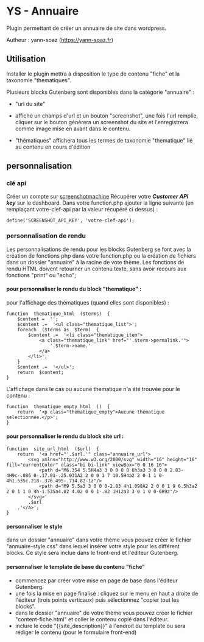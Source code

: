 # YS - Annuaire

  

Plugin permettant de créer un annuaire de site dans wordpress.

Autheur : yann-soaz (https://yann-soaz.fr)

  

## Utilisation

Installer le plugin mettra à disposition le type de contenu "fiche" et la taxonomie "thematiques".

Plusieurs blocks Gutenberg sont disponibles dans la catégorie "annuaire" :

- "url du site"

- affiche un champs d'url et un bouton "screenshot", une fois l'url remplie, cliquer sur le bouton génèrera un screenshot du site et l'enregistrera comme image mise en avant dans le contenu.

- "thématiques" affichera tous les termes de taxonomie "thematique" lié au contenu en cours d'édition

  

## personnalisation

### clé api
Créer un compte sur [screenshotmachine](https://www.screenshotmachine.com/)
Récupérer votre ***Customer API key*** sur le dashboard.
Dans votre function.php ajouter la ligne suivante (en remplaçant votre-clef-api par la valeur récupéré ci dessus) :

    define('SCREENSHOT_API_KEY', 'votre-clef-api');

### personnalisation de rendu 

Les personnalisations de rendu pour les blocks Gutenberg se font avec la création de fonctions php dans votre function.php ou la création de fichiers dans un dossier "annuaire" à la racine de vote thème.
Les fonctions de rendu HTML doivent retourner un contenu texte, sans avoir recours aux fonctions "print" ou "echo";

#### pour personnaliser le rendu du block "thematique" :
pour l'affichage des thématiques (quand elles sont disponibles) :

    function  thematique_html  ($terms)  {
	    $content =  '';
	    $content .=  '<ul class="thematique_list">';
	    foreach  ($terms as  $term)  {
		    $content .=  '<li class="thematique_item">
			    <a class="thematique_link" href="'.$term->permalink.'">
				    '.$term->name.'
			    </a>
		    </li>';
	    }
	    $content .=  '</ul>';
	    return  $content;
    }

L'affichage dans le cas ou aucune thematique n'a été trouvée pour le contenu :

    function  thematique_empty_html  ()  {
	    return  '<p class="thematique_empty">Aucune thématique selectionnée.</p>';
    }

#### pour personnaliser le rendu du block site url :

    function  site_url_html  ($url)  {
	    return  '<a href="'.$url.'" class="annuaire_url">
		    <svg xmlns="http://www.w3.org/2000/svg" width="16" height="16" fill="currentColor" class="bi bi-link" viewBox="0 0 16 16">
			    <path d="M6.354 5.5H4a3 3 0 0 0 0 6h3a3 3 0 0 0 2.83-4H9c-.086 0-.17.01-.25.031A2 2 0 0 1 7 10.5H4a2 2 0 1 1 0-4h1.535c.218-.376.495-.714.82-1z"/>
			    <path d="M9 5.5a3 3 0 0 0-2.83 4h1.098A2 2 0 0 1 9 6.5h3a2 2 0 1 1 0 4h-1.535a4.02 4.02 0 0 1-.82 1H12a3 3 0 1 0 0-6H9z"/>
		    </svg>'
		    .$url
	    .'</a>';
    }

#### personnaliser le style
dans un dossier "annuaire" dans votre thème vous pouvez créer le fichier "annuaire-style.css" dans lequel insérer votre style pour les différent blocks. Ce style sera inclue dans le front-end et l'éditeur Gutenberg.

#### personnaliser le template de base du contenu "fiche"

- commencez par créer votre mise en page de base dans l'éditeur Gutenberg.
- une fois la mise en page finalisé : cliquez sur le menu en haut a droite de l'éditeur (trois points verticaux) puis sélectionnez "copier tout les blocks".
- dans le dossier "annuaire" de votre thème vous pouvez créer le fichier "content-fiche.html" et coller le contenu copié dans l'éditeur.
- inclure le code "{{site_description}}" à l'endroit du template ou sera rédiger le contenu (pour le formulaire front-end)